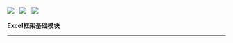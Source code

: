 ![](https://img.shields.io/badge/version-boot3-green.svg) &nbsp; ![](https://img.shields.io/badge/builder-success-green.svg) &nbsp;
![](https://img.shields.io/badge/Author-Gjing-green.svg) &nbsp;

**Excel框架基础模块**

---